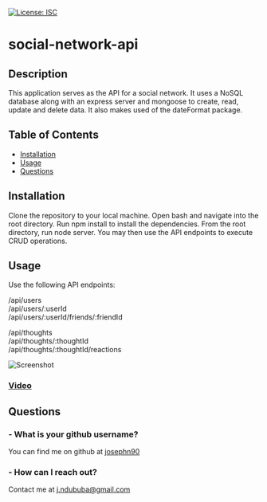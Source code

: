 [![License: ISC](https://img.shields.io/badge/License-ISC-blue.svg)](https://opensource.org/licenses/ISC)
# social-network-api

## Description 

This application serves as the API for a social network. It uses a NoSQL database along with an express server and mongoose to create, read, update and delete data. It also makes used of the dateFormat package.

## Table of Contents

* [Installation](#installation)
* [Usage](#usage)
* [Questions](#questions)

## Installation

Clone the repository to your local machine. Open bash and navigate into the root directory. Run npm install to install the dependencies. From the root directory, run node server. You may then use the API endpoints to execute CRUD operations.

## Usage

Use the following API endpoints:

/api/users\
/api/users/:userId\
/api/users/:userId/friends/:friendId

/api/thoughts\
/api/thoughts/:thoughtId\
/api/thoughts/:thoughtId/reactions

![Screenshot](https://i.imgur.com/AAldu7q.jpg)

### [Video]()

## Questions

### - What is your github username?

You can find me on github at [josephn90](https://github.com/josephn90)

### - How can I reach out?

Contact me at <j.ndububa@gmail.com>